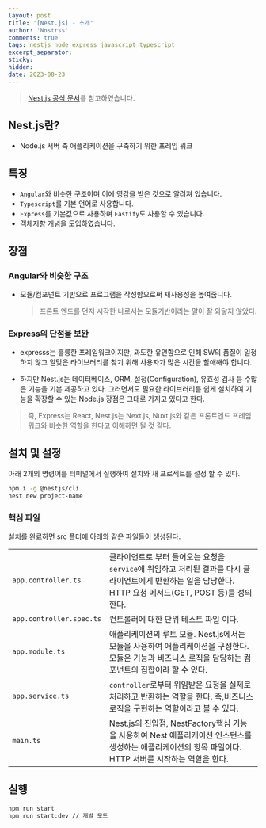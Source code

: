 ```yaml
---
layout: post
title: '[Nest.js] - 소개'
author: 'Nostrss'
comments: true
tags: nestjs node express javascript typescript
excerpt_separator:
sticky:
hidden:
date: 2023-08-23
---
```


> [Nest.js 공식 문서](https://docs.nestjs.com/)를 참고하였습니다.

## Nest.js란?

- Node.js 서버 측 애플리케이션을 구축하기 위한 프레임 워크

## 특징

- `Angular`와 비슷한 구조이며 이에 영감을 받은 것으로 알려져 있습니다.
- `Typescript`를 기본 언어로 사용합니다.
- `Express`를 기본값으로 사용하며 `Fastify`도 사용할 수 있습니다.
- 객체지향 개념을 도입하였습니다.

## 장점

### Angular와 비슷한 구조

- 모듈/컴포넌트 기반으로 프로그램을 작성함으로써 재사용성을 높여줍니다.
  > 프론트 엔드를 먼저 시작한 나로서는 모듈기반이라는 말이 잘 와닿지 않았다.

### Express의 단점을 보완

- expresss는 훌륭한 프레임워크이지만, 과도한 유연함으로 인해 SW의 품질이 일정하지 않고 알맞은 라이브러리를 찾기 위해 사용자가 많은 시간을 할애해야 합니다.

- 하지만 Nest.js는 데이터베이스, ORM, 설정(Configuration), 유효성 검사 등 수많은 기능을 기본 제공하고 있다. 그러면서도 필요한 라이브러리를 쉽게 설치하여 기능을 확장할 수 있는 Node.js 장점은 그대로 가지고 있다고 한다.

> 즉, Express는 React, Nest.js는 Next.js, Nuxt.js와 같은 프론트엔드 프레임워크와 비슷한 역할을 한다고 이해하면 될 것 같다.

## 설치 및 설정

아래 2개의 명령어를 터미널에서 실행하여 설치와 새 프로젝트를 설정 할 수 있다.

```bash
npm i -g @nestjs/cli
nest new project-name

```

### 핵심 파일

설치를 완료하면 src 폴더에 아래와 같은 파일들이 생성된다.

|                          |                                                                                                                                                             |
| ------------------------ | ----------------------------------------------------------------------------------------------------------------------------------------------------------- |
| `app.controller.ts`      | 클라이언트로 부터 들어오는 요청을 `service`애 위임하고 처리된 결과를 다시 클라이언트에게 반환하는 일을 담당한다. HTTP 요청 메서드(GET, POST 등)를 정의한다. |
| `app.controller.spec.ts` | 컨트롤러에 대한 단위 테스트 파일 이다.                                                                                                                      |
| `app.module.ts`          | 애플리케이션의 루트 모듈. Nest.js에서는 모듈을 사용하여 애플리케이션을 구성한다. 모듈은 기능과 비즈니스 로직을 담당하는 컴포넌트의 집합이라 할 수 있다.     |
| `app.service.ts`         | `controller`로부터 위임받은 요청을 실제로 처리하고 반환하는 역할을 한다. 즉,비즈니스 로직을 구현하는 역할이라고 볼 수 있다.                                 |
| `main.ts`                | Nest.js의 진입점, NestFactory핵심 기능을 사용하여 Nest 애플리케이션 인스턴스를 생성하는 애플리케이션의 항목 파일이다. HTTP 서버를 시작하는 역할을 한다.     |

## 실행

```bash
npm run start
npm run start:dev // 개발 모드
```
